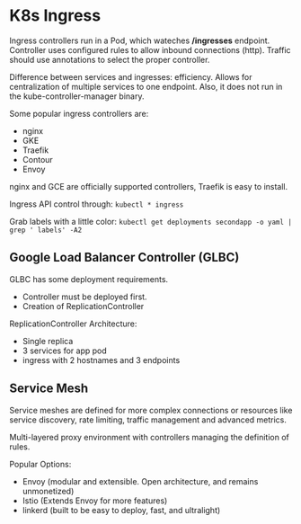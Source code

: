 # K8s Ingress

Ingress controllers run in a Pod, which wateches **/ingresses** endpoint.  Controller uses configured rules to allow inbound connections (http).  Traffic should use annotations to select the proper controller.  

Difference between services and ingresses: efficiency.  Allows for centralization of multiple services to one endpoint.  Also, it does not run in the kube-controller-manager binary.  

Some popular ingress controllers are:

- nginx
- GKE
- Traefik
- Contour
- Envoy

nginx and GCE are officially supported controllers, Traefik is easy to install.

Ingress API control through:
`kubectl * ingress`

Grab labels with a little color:
`kubectl get deployments secondapp -o yaml | grep ' labels' -A2`


## Google Load Balancer Controller (GLBC)

GLBC has some deployment requirements.  

- Controller must be deployed first.  
- Creation of ReplicationController 

ReplicationController Architecture:

- Single replica
- 3 services for app pod
- ingress with 2 hostnames and 3 endpoints

## Service Mesh

Service meshes are defined for more complex connections or resources like service discovery, rate limiting, traffic management and advanced metrics.  

Multi-layered proxy environment with controllers managing the definition of rules.  

Popular Options:

- Envoy (modular and extensible.  Open architecture, and remains unmonetized)
- Istio (Extends Envoy for more features)
- linkerd (built to be easy to deploy, fast, and ultralight)
